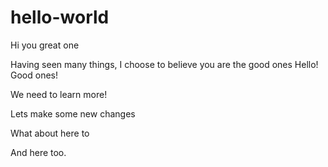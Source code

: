 # hello-world

Hi you great one

Having seen many things, I choose to believe you are the good ones
Hello! Good ones!

We need to learn more!

Lets make some new changes

What about here to

And here too.
